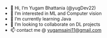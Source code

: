 - 👋 Hi, I’m Yugam Bhattania (@yugDev22)
- 👀 I’m interested in ML and Computer vision
- 🌱 I’m currently learning Java
- 💞️ I’m looking to collaborate on DL projects
- 📫 contact me @ yugamsaini11@gmail.com

<!---
yugDev22/yugDev22 is a ✨ special ✨ repository because its `README.md` (this file) appears on your GitHub profile.
You can click the Preview link to take a look at your changes.
--->
